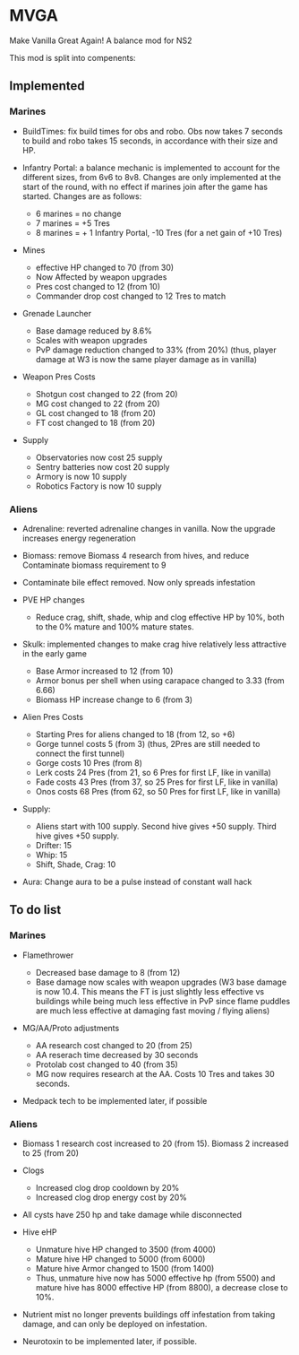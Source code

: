 # MVGA
Make Vanilla Great Again!
A balance mod for NS2

This mod is split into compenents:

## **Implemented**

### **Marines**
* BuildTimes: fix build times for obs and robo. Obs now takes 7 seconds to build and robo takes 15 seconds, in accordance with their size and HP.

* Infantry Portal: a balance mechanic is implemented to account for the different sizes, from 6v6 to 8v8. Changes are only implemented at the start of the round, with no effect if marines join after the game has started. Changes are as follows:
  * 6 marines = no change
  * 7 marines = +5 Tres
  * 8 marines = + 1 Infantry Portal, -10 Tres (for a net gain of +10 Tres)

* Mines
  * effective HP changed to 70 (from 30)
  * Now Affected by weapon upgrades
  * Pres cost changed to 12 (from 10)
  * Commander drop cost changed to 12 Tres to match

* Grenade Launcher
  * Base damage reduced by 8.6%
  * Scales with weapon upgrades
  * PvP damage reduction changed to 33% (from 20%) (thus, player damage at W3 is now the same player damage as in vanilla)

* Weapon Pres Costs
  * Shotgun cost changed to 22 (from 20)
  * MG cost changed to 22 (from 20)
  * GL cost changed to 18 (from 20)
  * FT cost changed to 18 (from 20)

* Supply
  * Observatories now cost 25 supply
  * Sentry batteries now cost 20 supply
  * Armory is now 10 supply
  * Robotics Factory is now 10 supply

### **Aliens**
* Adrenaline: reverted adrenaline changes in vanilla. Now the upgrade increases energy regeneration

* Biomass: remove Biomass 4 research from hives, and reduce Contaminate biomass requirement to 9

* Contaminate bile effect removed. Now only spreads infestation

* PVE HP changes
  * Reduce crag, shift, shade, whip and clog effective HP by 10%, both to the 0% mature and 100% mature states.

* Skulk: implemented changes to make crag hive relatively less attractive in the early game
  * Base Armor increased to 12 (from 10)
  * Armor bonus per shell when using carapace changed to 3.33 (from 6.66)
  * Biomass HP increase change to 6 (from 3)

* Alien Pres Costs
  * Starting Pres for aliens changed to 18 (from 12, so +6)
  * Gorge tunnel costs 5 (from 3) (thus, 2Pres are still needed to connect the first tunnel)
  * Gorge costs 10 Pres (from 8)
  * Lerk  costs 24 Pres (from 21, so 6 Pres for first LF, like in vanilla)
  * Fade  costs 43 Pres (from 37, so 25 Pres for first LF, like in vanilla)
  * Onos  costs 68 Pres (from 62, so 50 Pres for first LF, like in vanilla)

* Supply:
  * Aliens start with 100 supply. Second hive gives +50 supply. Third hive gives +50 supply.
  * Drifter: 15
  * Whip: 15
  * Shift, Shade, Crag: 10

* Aura: Change aura to be a pulse instead of constant wall hack

## **To do list**

### **Marines**
* Flamethrower
  * Decreased base damage to 8 (from 12)
  * Base damage now scales with weapon upgrades (W3 base damage is now 10.4. This means the FT is just slightly less effective vs buildings while being much less effective in PvP since flame puddles are much less effective at damaging fast moving / flying aliens)

* MG/AA/Proto adjustments
  * AA research cost changed to 20 (from 25)
  * AA reserach time decreased by 30 seconds
  * Protolab cost changed to 40 (from 35)
  * MG now requires research at the AA. Costs 10 Tres and takes 30 seconds.

* Medpack tech to be implemented later, if possible

### **Aliens**
* Biomass 1 research cost increased to 20 (from 15). Biomass 2 increased to 25 (from 20)

* Clogs
  * Increased clog drop cooldown by 20%
  * Increased clog drop energy cost by 20%

* All cysts have 250 hp and take damage while disconnected

* Hive eHP
  * Unmature hive HP changed to 3500 (from 4000)
  * Mature hive HP changed to 5000 (from 6000)
  * Mature hive Armor changed to 1500 (from 1400)
  * Thus, unmature hive now has 5000 effective hp (from 5500) and mature hive has 8000 effective HP (from 8800), a decrease close to 10%.

* Nutrient mist no longer prevents buildings off infestation from taking damage, and can only be deployed on infestation.
* Neurotoxin to be implemented later, if possible.
